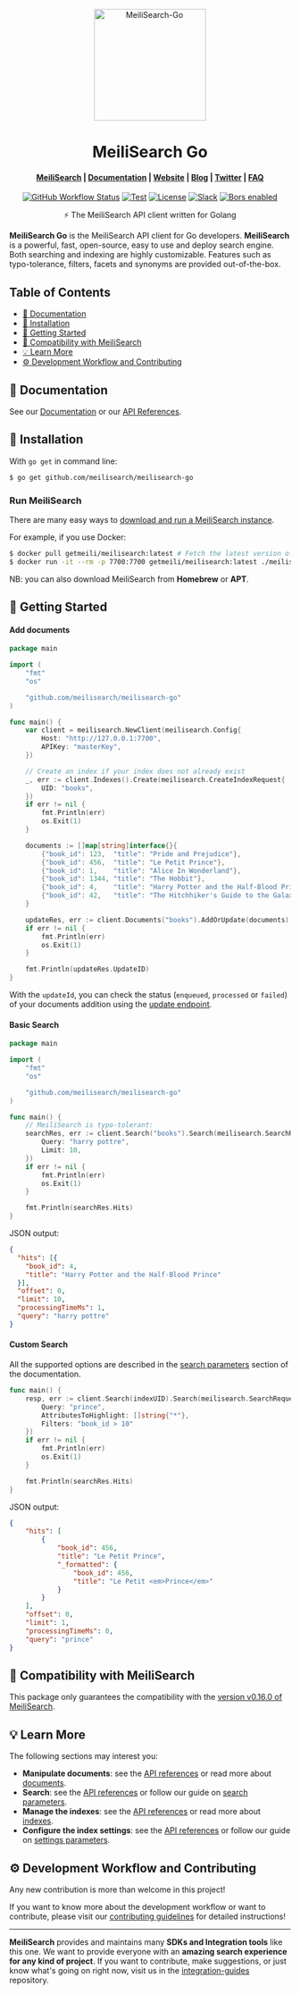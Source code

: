 <p align="center">
  <img src="https://res.cloudinary.com/meilisearch/image/upload/v1587402338/SDKs/meilisearch_go.svg" alt="MeiliSearch-Go" width="200" height="200" />
</p>

<h1 align="center">MeiliSearch Go</h1>

<h4 align="center">
  <a href="https://github.com/meilisearch/MeiliSearch">MeiliSearch</a> |
  <a href="https://docs.meilisearch.com">Documentation</a> |
  <a href="https://www.meilisearch.com">Website</a> |
  <a href="https://blog.meilisearch.com">Blog</a> |
  <a href="https://twitter.com/meilisearch">Twitter</a> |
  <a href="https://docs.meilisearch.com/faq">FAQ</a>
</h4>

<p align="center">
  <a href="https://github.com/meilisearch/meilisearch-go/actions"><img src="https://github.com/meilisearch/meilisearch-go/workflows/Tests/badge.svg" alt="GitHub Workflow Status"></a>
  <a href="https://goreportcard.com/report/github.com/meilisearch/meilisearch-go"><img src="https://goreportcard.com/badge/github.com/meilisearch/meilisearch-go" alt="Test"></a>
  <a href="https://github.com/meilisearch/meilisearch-go/blob/master/LICENSE"><img src="https://img.shields.io/badge/license-MIT-informational" alt="License"></a>
  <a href="https://slack.meilisearch.com"><img src="https://img.shields.io/badge/slack-MeiliSearch-blue.svg?logo=slack" alt="Slack"></a>
  <a href="https://app.bors.tech/repositories/28783"><img src="https://bors.tech/images/badge_small.svg" alt="Bors enabled"></a>
</p>

<p align="center">⚡ The MeiliSearch API client written for Golang</p>

**MeiliSearch Go** is the MeiliSearch API client for Go developers. **MeiliSearch** is a powerful, fast, open-source, easy to use and deploy search engine. Both searching and indexing are highly customizable. Features such as typo-tolerance, filters, facets and synonyms are provided out-of-the-box.

## Table of Contents <!-- omit in toc -->

- [📖 Documentation](#-documentation)
- [🔧 Installation](#-installation)
- [🚀 Getting Started](#-getting-started)
- [🤖 Compatibility with MeiliSearch](#-compatibility-with-meilisearch)
- [💡 Learn More](#-learn-more)
- [⚙️ Development Workflow and Contributing](#️-development-workflow-and-contributing)

## 📖 Documentation

See our [Documentation](https://docs.meilisearch.com/guides/introduction/quick_start_guide.html) or our [API References](https://docs.meilisearch.com/references/).

## 🔧 Installation

With `go get` in command line:
```bash
$ go get github.com/meilisearch/meilisearch-go
```

### Run MeiliSearch <!-- omit in toc -->

There are many easy ways to [download and run a MeiliSearch instance](https://docs.meilisearch.com/guides/advanced_guides/installation.html#download-and-launch).

For example, if you use Docker:

```bash
$ docker pull getmeili/meilisearch:latest # Fetch the latest version of MeiliSearch image from Docker Hub
$ docker run -it --rm -p 7700:7700 getmeili/meilisearch:latest ./meilisearch --master-key=masterKey
```

NB: you can also download MeiliSearch from **Homebrew** or **APT**.

## 🚀 Getting Started

#### Add documents <!-- omit in toc -->

```go
package main

import (
    "fmt"
    "os"

    "github.com/meilisearch/meilisearch-go"
)

func main() {
    var client = meilisearch.NewClient(meilisearch.Config{
        Host: "http://127.0.0.1:7700",
        APIKey: "masterKey",
    })

    // Create an index if your index does not already exist
    _, err := client.Indexes().Create(meilisearch.CreateIndexRequest{
        UID: "books",
    })
    if err != nil {
        fmt.Println(err)
        os.Exit(1)
    }

    documents := []map[string]interface{}{
        {"book_id": 123,  "title": "Pride and Prejudice"},
        {"book_id": 456,  "title": "Le Petit Prince"},
        {"book_id": 1,    "title": "Alice In Wonderland"},
        {"book_id": 1344, "title": "The Hobbit"},
        {"book_id": 4,    "title": "Harry Potter and the Half-Blood Prince"},
        {"book_id": 42,   "title": "The Hitchhiker's Guide to the Galaxy"},
    }

    updateRes, err := client.Documents("books").AddOrUpdate(documents) // => { "updateId": 0 }
    if err != nil {
        fmt.Println(err)
        os.Exit(1)
    }

    fmt.Println(updateRes.UpdateID)
}
```

With the `updateId`, you can check the status (`enqueued`, `processed` or `failed`) of your documents addition using the [update endpoint](https://docs.meilisearch.com/references/updates.html#get-an-update-status).

#### Basic Search <!-- omit in toc -->

```go
package main

import (
    "fmt"
    "os"

    "github.com/meilisearch/meilisearch-go"
)

func main() {
    // MeiliSearch is typo-tolerant:
    searchRes, err := client.Search("books").Search(meilisearch.SearchRequest{
        Query: "harry pottre",
        Limit: 10,
    })
    if err != nil {
        fmt.Println(err)
        os.Exit(1)
    }

    fmt.Println(searchRes.Hits)
}
```

JSON output:
```json
{
  "hits": [{
    "book_id": 4,
    "title": "Harry Potter and the Half-Blood Prince"
  }],
  "offset": 0,
  "limit": 10,
  "processingTimeMs": 1,
  "query": "harry pottre"
}
```

#### Custom Search <!-- omit in toc -->

All the supported options are described in the [search parameters](https://docs.meilisearch.com/guides/advanced_guides/search_parameters.html) section of the documentation.

```go
func main() {
    resp, err := client.Search(indexUID).Search(meilisearch.SearchRequest{
        Query: "prince",
        AttributesToHighlight: []string{"*"},
        Filters: "book_id > 10"
    })
    if err != nil {
        fmt.Println(err)
        os.Exit(1)
    }

    fmt.Println(searchRes.Hits)
}
```

JSON output:
```json
{
    "hits": [
        {
            "book_id": 456,
            "title": "Le Petit Prince",
            "_formatted": {
                "book_id": 456,
                "title": "Le Petit <em>Prince</em>"
            }
        }
    ],
    "offset": 0,
    "limit": 1,
    "processingTimeMs": 0,
    "query": "prince"
}
```

## 🤖 Compatibility with MeiliSearch

This package only guarantees the compatibility with the [version v0.16.0 of MeiliSearch](https://github.com/meilisearch/MeiliSearch/releases/tag/v0.16.0).

## 💡 Learn More

The following sections may interest you:

- **Manipulate documents**: see the [API references](https://docs.meilisearch.com/references/documents.html) or read more about [documents](https://docs.meilisearch.com/guides/main_concepts/documents.html).
- **Search**: see the [API references](https://docs.meilisearch.com/references/search.html) or follow our guide on [search parameters](https://docs.meilisearch.com/guides/advanced_guides/search_parameters.html).
- **Manage the indexes**: see the [API references](https://docs.meilisearch.com/references/indexes.html) or read more about [indexes](https://docs.meilisearch.com/guides/main_concepts/indexes.html).
- **Configure the index settings**: see the [API references](https://docs.meilisearch.com/references/settings.html) or follow our guide on [settings parameters](https://docs.meilisearch.com/guides/advanced_guides/settings.html).

## ⚙️ Development Workflow and Contributing

Any new contribution is more than welcome in this project!

If you want to know more about the development workflow or want to contribute, please visit our [contributing guidelines](/CONTRIBUTING.md) for detailed instructions!

<hr>

**MeiliSearch** provides and maintains many **SDKs and Integration tools** like this one. We want to provide everyone with an **amazing search experience for any kind of project**. If you want to contribute, make suggestions, or just know what's going on right now, visit us in the [integration-guides](https://github.com/meilisearch/integration-guides) repository.
